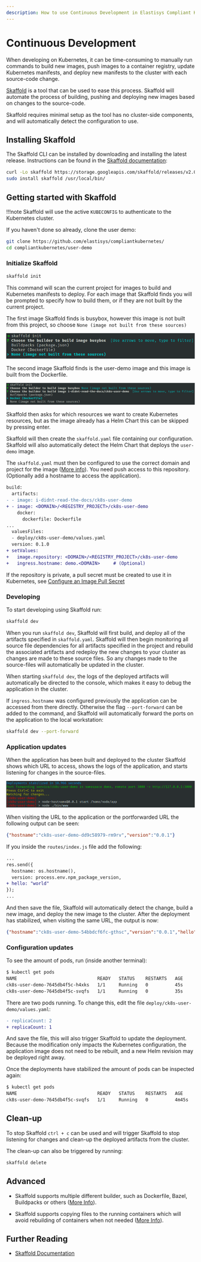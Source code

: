 ```yaml
---
description: How to use Continuous Development in Elastisys Compliant Kubernetes, the security-focused Kubernetes distribution.
---
```


# Continuous Development

When developing on Kubernetes, it can be time-consuming to manually run commands to build new images,
push images to a container registry, update Kubernetes manifests, and deploy new manifests to the cluster with
each source-code change.

[Skaffold](https://skaffold.dev/) is a tool that can be used to ease this process.
Skaffold will automate the process of building, pushing and deploying new images based on changes to the source-code.

Skaffold requires minimal setup as the tool has no cluster-side components, and will automatically detect the configuration to use.

## Installing Skaffold

The Skaffold CLI can be installed by downloading and installing the latest release. Instructions can be found in the [Skaffold
documentation](https://skaffold.dev/docs/install/):

```sh
curl -Lo skaffold https://storage.googleapis.com/skaffold/releases/v2.0.1/skaffold-linux-amd64 && \
sudo install skaffold /usr/local/bin/
```

## Getting started with Skaffold

!!!note
    Skaffold will use the active `KUBECONFIG` to authenticate to the Kubernetes cluster.

If you haven't done so already, clone the user demo:

```bash
git clone https://github.com/elastisys/compliantkubernetes/
cd compliantkubernetes/user-demo
```

### Initialize Skaffold

```bash
skaffold init
```

This command will scan the current project for images to build and Kubernetes manifests to deploy. For each image that
Skaffold finds you will be prompted to specify how to build them, or if they are not built by the current project.

The first image Skaffold finds is busybox, however this image is not built from this project, so choose
`None (image not built from these sources)`

![Skaffold init Output1](img/skaffold-busybox.png)

The second image Skaffold finds is the user-demo image and this image is built from the Dockerfile.

![Skaffold init Output2](img/skaffold-user-demo.png)

Skaffold then asks for which resources we want to create Kubernetes resources, but as the image already has a Helm Chart
this can be skipped by pressing enter.

Skaffold will then create the `skaffold.yaml` file containing our configuration. Skaffold will also automatically detect the
Helm Chart that deploys the `user-demo` image.

The `skaffold.yaml` must then be configured to use the correct domain and project for the image
([More info](registry.md#configure-container-registry-credentials)). You need push access to this repository.
(Optionally add a hostname to access the application).

```diff
build:
  artifacts:
- - image: i-didnt-read-the-docs/ck8s-user-demo
+ - image: <DOMAIN>/<REGISTRY_PROJECT>/ck8s-user-demo
    docker:
      dockerfile: Dockerfile
...
  valuesFiles:
  - deploy/ck8s-user-demo/values.yaml
  version: 0.1.0
+ setValues:
+   image.repository: <DOMAIN>/<REGISTRY_PROJECT>/ck8s-user-demo
+   ingress.hostname: demo.<DOMAIN>     # (Optional)
```

If the repository is private, a pull secret must be created to use it in Kubernetes, see [Configure an Image Pull Secret](kubernetes-api.md#configure-an-image-pull-secret)

### Developing

To start developing using Skaffold run:

```bash
skaffold dev
```

When you run `skaffold dev`, Skaffold will first build, and deploy all of the artifacts specified in `skaffold.yaml`.
Skaffold will then begin monitoring all source file dependencies for all artifacts specified in the project and rebuild
the associated artifacts and redeploy the new changes to your cluster as changes are made to these source files.
So any changes made to the source-files will automatically be updated in the cluster.

When starting `skaffold dev`, the logs of the deployed artifacts will automatically be directed to the console, which makes it
easy to debug the application in the cluster.

If `ingress.hostname` was configured previously the application can be accessed from there directly. Otherwise the flag
`--port-forward` can be added to the command, and Skaffold will automatically forward the ports on the application
to the local workstation:

```bash
skaffold dev --port-forward
```

### Application updates

When the application has been built and deployed to the cluster Skaffold shows which URL to access,
shows the logs of the application, and starts listening for changes in the source-files.

![Skaffold Output1](img/skaffold-output1.png)

When visiting the URL to the application or the portforwarded URL the following output can be seen:

```json
{"hostname":"ck8s-user-demo-dd9c58979-rm9rv","version":"0.0.1"}
```

If you inside the `routes/index.js` file add the following:

```diff
...
res.send({
  hostname: os.hostname(),
  version: process.env.npm_package_version,
+ hello: "world"
});
...
```

And then save the file, Skaffold will automatically detect the change, build a new image, and deploy the new image
to the cluster. After the deployment has stabilized, when visiting the same URL, the output is now:

```json
{"hostname":"ck8s-user-demo-54bbdcf6fc-gthsc","version":"0.0.1","hello":"world"}
```

### Configuration updates

To see the amount of pods, run (inside another terminal):

```bash
$ kubectl get pods
NAME                              READY   STATUS    RESTARTS   AGE
ck8s-user-demo-7645db4f5c-h4xks   1/1     Running   0          45s
ck8s-user-demo-7645db4f5c-svqfs   1/1     Running   0          35s
```

There are two pods running. To change this, edit the file `deploy/ck8s-user-demo/values.yaml`:

```diff
- replicaCount: 2
+ replicaCount: 1
```

And save the file, this will also trigger Skaffold to update the deployment.
Because the modification only impacts the Kubernetes configuration, the application image does
not need to be rebuilt, and a new Helm revision may be deployed right away.

Once the deployments have stabilized the amount of pods can be inspected again:

```bash
$ kubectl get pods
NAME                              READY   STATUS    RESTARTS   AGE
ck8s-user-demo-7645db4f5c-svqfs   1/1     Running   0          4m45s
```

## Clean-up

To stop Skaffold `ctrl + c` can be used and will trigger Skaffold to stop listening for changes and
clean-up the deployed artifacts from the cluster.

The clean-up can also be triggered by running:

```bash
skaffold delete
```

## Advanced

- Skaffold supports multiple different builder, such as Dockerfile, Bazel, Buildpacks or others
  ([More Info](https://skaffold.dev/docs/pipeline-stages/builders/)).

- Skaffold supports copying files to the running containers which will avoid rebuilding of
  containers when not needed ([More Info](https://skaffold.dev/docs/pipeline-stages/filesync/)).

## Further Reading

- [Skaffold Documentation](https://skaffold.dev/docs/)
